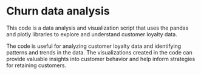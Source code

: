 # Churn data analysis

This code is a data analysis and visualization script that uses
the pandas and plotly libraries to explore and understand customer loyalty data.

The code is useful for analyzing customer loyalty data and identifying patterns and trends in the data.
The visualizations created in the code can provide valuable insights into customer behavior
and help inform strategies for retaining customers.
